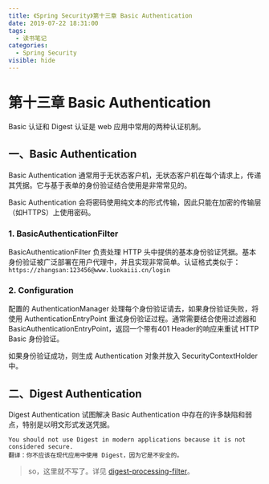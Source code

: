 ```yaml
---
title: 《Spring Security》第十三章 Basic Authentication
date: 2019-07-22 18:31:00
tags: 
  - 读书笔记
categories:
  - Spring Security
visible: hide
---
```


# 第十三章 Basic Authentication

Basic 认证和 Digest 认证是 web 应用中常用的两种认证机制。

## 一、Basic Authentication

Basic Authentication 通常用于无状态客户机，无状态客户机在每个请求上，传递其凭据。它与基于表单的身份验证结合使用是非常常见的。

Basic Authentication 会将密码使用纯文本的形式传输，因此只能在加密的传输层（如HTTPS）上使用密码。

### 1. BasicAuthenticationFilter

BasicAuthenticationFilter 负责处理 HTTP 头中提供的基本身份验证凭据。基本身份验证被广泛部署在用户代理中，并且实现非常简单。认证格式类似于：`https://zhangsan:123456@www.luokaiii.cn/login`

### 2. Configuration

配置的 AuthenticationManager 处理每个身份验证请去，如果身份验证失败，将使用 AuthenticationEntryPoint 重试身份验证过程。通常需要结合使用过滤器和 BasicAuthenticationEntryPoint，返回一个带有401 Header的响应来重试 HTTP Basic 身份验证。

如果身份验证成功，则生成 Authentication 对象并放入 SecurityContextHolder 中。

## 二、Digest Authentication

Digest Authentication 试图解决 Basic Authentication 中存在的许多缺陷和弱点，特别是以明文形式发送凭据。

```text
You should not use Digest in modern applications because it is not considered secure. 
翻译：你不应该在现代应用中使用 Digest，因为它是不安全的。
```

> so，这里就不写了。详见 [digest-processing-filter](<https://docs.spring.io/spring-security/site/docs/5.0.5.RELEASE/reference/htmlsingle/#digest-processing-filter>)。